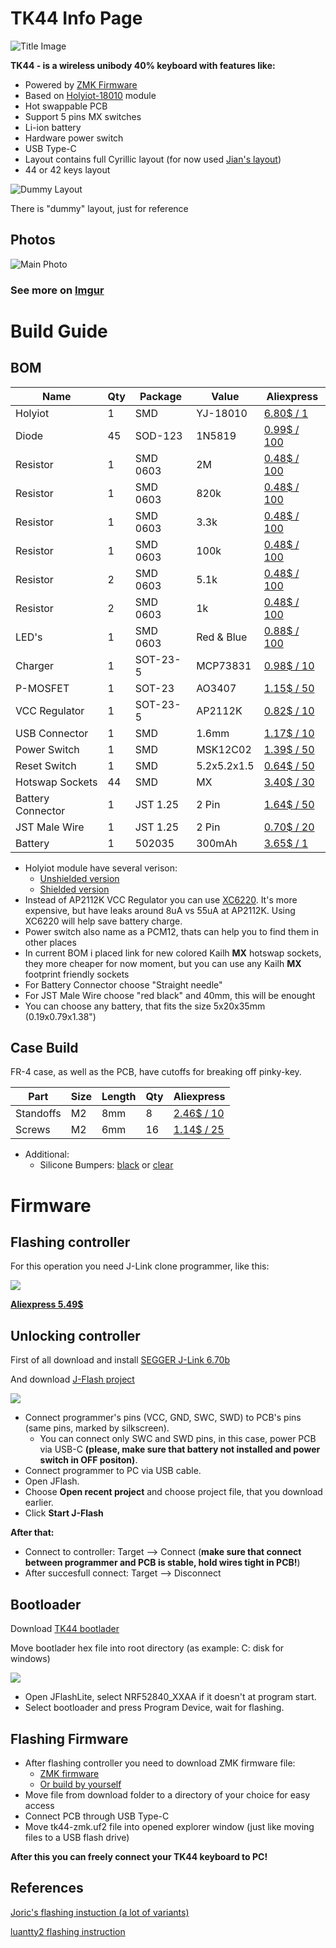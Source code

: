 # TK44 Info Page

![Title Image](https://i.imgur.com/ZL7ijve.png)

**TK44 - is a wireless unibody 40% keyboard with features like:**

* Powered by [ZMK Firmware](https://zmk.dev/docs/)
* Based on [Holyiot-18010](http://www.holyiot.com/tp/2019042516322180424.pdf) module
* Hot swappable PCB
* Support 5 pins MX switches
* Li-ion battery
* Hardware power switch
* USB Type-C
* Layout contains full Cyrillic layout (for now used [Jian's layout](http://www.keyboard-layout-editor.com/#/gists/4b6c2af67148f58ddd6c6b2976c4370f))
* 44 or 42 keys layout

![Dummy Layout](https://i.imgur.com/SZQ4iCk.png)

There is "dummy" layout, just for reference

## Photos

![Main Photo](https://i.imgur.com/fLbH7DQ.jpg)

### See more on [Imgur](https://imgur.com/a/DaCdFm3)

# Build Guide

## BOM

| Name               | Qty | Package  | Value       | Aliexpress                                                      |
| ------------------ | --- | -------- | ----------- | --------------------------------------------------------------- |
| Holyiot            | 1   | SMD      | YJ-18010    | [6.80$ / 1](https://aliexpress.com/item/32868365660.html)       |
| Diode              | 45  | SOD-123  | 1N5819      | [0.99$ / 100](https://aliexpress.com/item/32849879904.html)     |
| Resistor           | 1   | SMD 0603 | 2M          | [0.48$ / 100](https://aliexpress.com/item/32847135098.html)     |
| Resistor           | 1   | SMD 0603 | 820k        | [0.48$ / 100](https://aliexpress.com/item/32847135098.html)     |
| Resistor           | 1   | SMD 0603 | 3.3k        | [0.48$ / 100](https://aliexpress.com/item/32847135098.html)     |
| Resistor           | 1   | SMD 0603 | 100k        | [0.48$ / 100](https://aliexpress.com/item/32847135098.html)     |
| Resistor           | 2   | SMD 0603 | 5.1k        | [0.48$ / 100](https://aliexpress.com/item/32847135098.html)     |
| Resistor           | 2   | SMD 0603 | 1k          | [0.48$ / 100](https://aliexpress.com/item/32847135098.html)     |
| LED's              | 1   | SMD 0603 | Red & Blue  | [0.88$ / 100](https://aliexpress.com/item/32798686869.html)     |
| Charger            | 1   | SOT-23-5 | MCP73831    | [0.98$ / 10](https://aliexpress.com/item/32714249253.html)      |
| P-MOSFET           | 1   | SOT-23   | AO3407      | [1.15$ / 50](https://aliexpress.com/item/32491247912.html)      |
| VCC Regulator      | 1   | SOT-23-5 | AP2112K     | [0.82$ / 10](https://aliexpress.com/item/32884059737.html)      |
| USB Connector      | 1   | SMD      | 1.6mm       | [1.17$ / 10](https://aliexpress.com/item/32998900371.html)      |
| Power Switch       | 1   | SMD      | MSK12C02    | [1.39$ / 50](https://aliexpress.com/item/32856542440.html)      |
| Reset Switch       | 1   | SMD      | 5.2x5.2x1.5 | [0.64$ / 50](https://aliexpress.com/item/32989610390.html)      |
| Hotswap Sockets    | 44  | SMD      | MX          | [3.40$ / 30](https://aliexpress.com/item/1005003166749340.html) |
| Battery Connector  | 1   | JST 1.25 | 2 Pin       | [1.64$ / 50](https://aliexpress.com/item/10000064127272.html)   |
| JST Male Wire      | 1   | JST 1.25 | 2 Pin       | [0.70$ / 20](https://aliexpress.co/item/1005002957075278.html)  |
| Battery            | 1   | 502035   | 300mAh      | [3.65$ / 1](https://aliexpress.ru/item/1005003258617053.html)   |


* Holyiot module have several verison:
  * [Unshielded version](https://aliexpress.ru/item/32868365660.html)
  * [Shielded version](https://aliexpress.com/item/32868002366.html)
* Instead of AP2112K VCC Regulator you can use [XC6220](https://aliexpress.ru/item/4000271612572.html). It's more expensive, but have leaks around 8uA vs 55uA at AP2112K. Using XC6220 will help save battery charge.
* Power switch also name as a PCM12, thats can help you to find them in other places
* In current BOM i placed link for new colored Kailh **MX** hotswap sockets, they more cheaper for now moment, but you can use any Kailh **MX** footprint friendly sockets
* For Battery Connector choose "Straight needle"
* For JST Male Wire choose "red black" and 40mm, this will be enought
* You can choose any battery, that fits the size 5x20x35mm (0.19x0.79x1.38")

## Case Build

FR-4 case, as well as the PCB, have cutoffs for breaking off pinky-key.

| Part            | Size        | Length | Qty | Aliexpress                                                      |
| --------------- | ----------- | ------ | --- | --------------------------------------------------------------- |
| Standoffs       | M2          | 8mm    | 8   | [2.46$ / 10](https://aliexpress.com/item/1005001696530309.html) |
| Screws          | M2          | 6mm    | 16  | [1.14$ / 25](https://aliexpress.com/item/1005003106313122.html) |

* Additional:
  * Silicone Bumpers: [black](https://aliexpress.com/item/32912066603.html) or [clear](https://aliexpress.com/item/32680543746.html)

# Firmware

## Flashing controller

For this operation you need J-Link clone programmer, like this:

<img src="https://i.imgur.com/nZcdqkH.jpg"/>

**[Aliexpress 5.49$](https://aliexpress.com/item/32669702891.html)**

## Unlocking controller

First of all download and install [SEGGER J-Link 6.70b](https://www.segger.com/downloads/jlink/#J-LinkSoftwareAndDocumentationPack)

And download [J-Flash project](https://github.com/Ladniy/TK44-info/releases/download/v1.0/tk44_project.jflash)

<img src="https://i.imgur.com/0X5wmET.png"/>

* Connect programmer's pins (VCC, GND, SWC, SWD) to PCB's pins (same pins, marked by silkscreen).
  * You can connect only SWC and SWD pins, in this case, power PCB via USB-C **(please, make sure that battery not installed and power switch in OFF positon)**.
* Connect programmer to PC via USB cable.
* Open JFlash.
* Choose **Open recent project** and choose project file, that you download earlier.
* Click **Start J-Flash**

**After that:**

* Connect to controller: Target --> Connect (**make sure that connect between programmer and PCB is stable, hold wires tight in PCB!**)
* After succesfull connect: Target --> Disconnect

## Bootloader

Download [TK44 bootlader](https://github.com/Ladniy/TK44-info/releases/download/v1.0/tk44_bootloader-0.6.3-49-ge18dabd-dirty_s140_6.1.1.hex)

Move bootlader hex file into root directory (as example: C: disk for windows)

<img src="https://i.imgur.com/kco8mwP.png"/>

* Open JFlashLite, select NRF52840_XXAA if it doesn't at program start.
* Select bootloader and press Program Device, wait for flashing.

## Flashing Firmware

* After flashing controller you need to download ZMK firmware file:
  * [ZMK firmware](https://github.com/Ladniy/TK44-info/releases/download/v1.0/tk44-zmk.uf2)
  * [Or build by yourself](https://github.com/krikun98/zmk-config/tree/tk44)
* Move file from download folder to a directory of your choice for easy access
* Connect PCB through USB Type-C
* Move tk44-zmk.uf2 file into opened explorer window (just like moving files to a USB flash drive)

**After this you can freely connect your TK44 keyboard to PC!**

## References

[Joric's flashing instuction (a lot of variants)](https://github.com/joric/nrfmicro/wiki/Bootloader)

[luantty2 flashing instruction](https://github.com/luantty2/nRF52840-instruction#%E6%A8%A1%E5%9D%97%E7%83%A7%E5%BD%95%E5%9B%BA%E4%BB%B6%E5%89%8D%E7%9A%84%E5%87%86%E5%A4%87%E5%B7%A5%E4%BD%9C)
